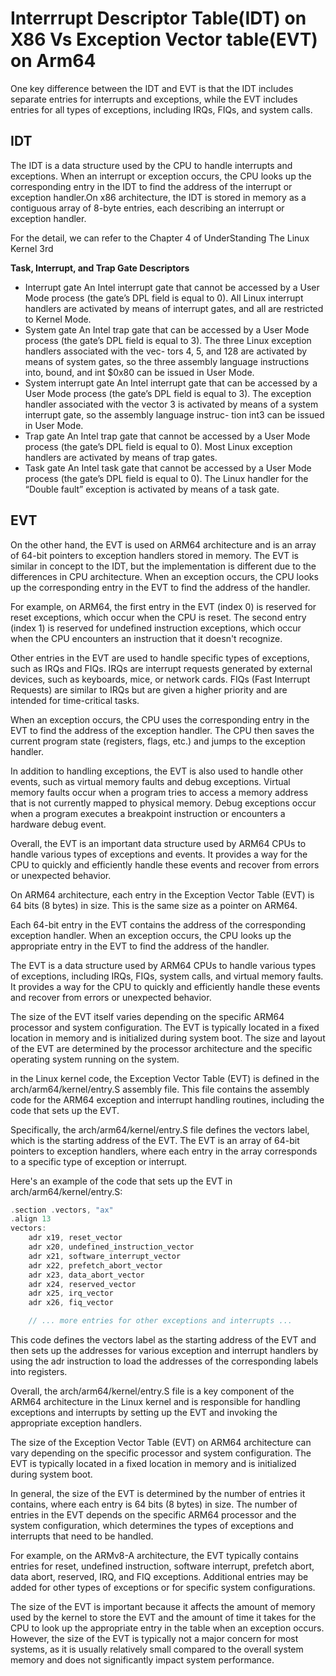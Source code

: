# Interrrupt Descriptor Table(IDT) on X86 Vs Exception Vector table(EVT) on Arm64

One key difference between the IDT and EVT is that the IDT includes separate entries for interrupts and exceptions, while the EVT includes entries for all types of exceptions, including IRQs, FIQs, and system calls.

## IDT
The IDT is a data structure used by the CPU to handle interrupts and exceptions. When an interrupt or exception occurs, the CPU looks up the corresponding entry in the IDT to find the address of the interrupt or exception handler.On x86 architecture, the IDT is stored in memory as a contiguous array of 8-byte entries, each describing an interrupt or exception handler.

For the detail, we can refer to the Chapter 4 of UnderStanding The Linux Kernel 3rd 

**Task, Interrupt, and Trap Gate Descriptors**


- Interrupt gate
An Intel interrupt gate that cannot be accessed by a User Mode process (the
gate’s DPL field is equal to 0). All Linux interrupt handlers are activated by
means of interrupt gates, and all are restricted to Kernel Mode.
- System gate
An Intel trap gate that can be accessed by a User Mode process (the gate’s DPL
field is equal to 3). The three Linux exception handlers associated with the vec-
tors 4, 5, and 128 are activated by means of system gates, so the three assembly
language instructions into, bound, and int $0x80 can be issued in User Mode.
- System interrupt gate
An Intel interrupt gate that can be accessed by a User Mode process (the gate’s
DPL field is equal to 3). The exception handler associated with the vector 3 is
activated by means of a system interrupt gate, so the assembly language instruc-
tion int3 can be issued in User Mode.
- Trap gate
An Intel trap gate that cannot be accessed by a User Mode process (the gate’s
DPL field is equal to 0). Most Linux exception handlers are activated by means
of trap gates.
- Task gate
An Intel task gate that cannot be accessed by a User Mode process (the gate’s
DPL field is equal to 0). The Linux handler for the “Double fault” exception is
activated by means of a task gate.

## EVT

On the other hand, the EVT is used on ARM64 architecture and is an array of 64-bit pointers to exception handlers stored in memory. The EVT is similar in concept to the IDT, but the implementation is different due to the differences in CPU architecture. When an exception occurs, the CPU looks up the corresponding entry in the EVT to find the address of the handler.

For example, on ARM64, the first entry in the EVT (index 0) is reserved for reset exceptions, which occur when the CPU is reset. The second entry (index 1) is reserved for undefined instruction exceptions, which occur when the CPU encounters an instruction that it doesn't recognize.

Other entries in the EVT are used to handle specific types of exceptions, such as IRQs and FIQs. IRQs are interrupt requests generated by external devices, such as keyboards, mice, or network cards. FIQs (Fast Interrupt Requests) are similar to IRQs but are given a higher priority and are intended for time-critical tasks.

When an exception occurs, the CPU uses the corresponding entry in the EVT to find the address of the exception handler. The CPU then saves the current program state (registers, flags, etc.) and jumps to the exception handler.

In addition to handling exceptions, the EVT is also used to handle other events, such as virtual memory faults and debug exceptions. Virtual memory faults occur when a program tries to access a memory address that is not currently mapped to physical memory. Debug exceptions occur when a program executes a breakpoint instruction or encounters a hardware debug event.

Overall, the EVT is an important data structure used by ARM64 CPUs to handle various types of exceptions and events. It provides a way for the CPU to quickly and efficiently handle these events and recover from errors or unexpected behavior.

On ARM64 architecture, each entry in the Exception Vector Table (EVT) is 64 bits (8 bytes) in size. This is the same size as a pointer on ARM64.

Each 64-bit entry in the EVT contains the address of the corresponding exception handler. When an exception occurs, the CPU looks up the appropriate entry in the EVT to find the address of the handler.

The EVT is a data structure used by ARM64 CPUs to handle various types of exceptions, including IRQs, FIQs, system calls, and virtual memory faults. It provides a way for the CPU to quickly and efficiently handle these events and recover from errors or unexpected behavior.

The size of the EVT itself varies depending on the specific ARM64 processor and system configuration. The EVT is typically located in a fixed location in memory and is initialized during system boot. The size and layout of the EVT are determined by the processor architecture and the specific operating system running on the system.

in the Linux kernel code, the Exception Vector Table (EVT) is defined in the arch/arm64/kernel/entry.S assembly file. This file contains the assembly code for the ARM64 exception and interrupt handling routines, including the code that sets up the EVT.

Specifically, the arch/arm64/kernel/entry.S file defines the vectors label, which is the starting address of the EVT. The EVT is an array of 64-bit pointers to exception handlers, where each entry in the array corresponds to a specific type of exception or interrupt.

Here's an example of the code that sets up the EVT in arch/arm64/kernel/entry.S:

```C
.section .vectors, "ax"
.align 13
vectors:
	adr	x19, reset_vector
	adr	x20, undefined_instruction_vector
	adr	x21, software_interrupt_vector
	adr	x22, prefetch_abort_vector
	adr	x23, data_abort_vector
	adr	x24, reserved_vector
	adr	x25, irq_vector
	adr	x26, fiq_vector

	// ... more entries for other exceptions and interrupts ...

```
This code defines the vectors label as the starting address of the EVT and then sets up the addresses for various exception and interrupt handlers by using the adr instruction to load the addresses of the corresponding labels into registers.

Overall, the arch/arm64/kernel/entry.S file is a key component of the ARM64 architecture in the Linux kernel and is responsible for handling exceptions and interrupts by setting up the EVT and invoking the appropriate exception handlers.

The size of the Exception Vector Table (EVT) on ARM64 architecture can vary depending on the specific processor and system configuration. The EVT is typically located in a fixed location in memory and is initialized during system boot.

In general, the size of the EVT is determined by the number of entries it contains, where each entry is 64 bits (8 bytes) in size. The number of entries in the EVT depends on the specific ARM64 processor and the system configuration, which determines the types of exceptions and interrupts that need to be handled.

For example, on the ARMv8-A architecture, the EVT typically contains entries for reset, undefined instruction, software interrupt, prefetch abort, data abort, reserved, IRQ, and FIQ exceptions. Additional entries may be added for other types of exceptions or for specific system configurations.

The size of the EVT is important because it affects the amount of memory used by the kernel to store the EVT and the amount of time it takes for the CPU to look up the appropriate entry in the table when an exception occurs. However, the size of the EVT is typically not a major concern for most systems, as it is usually relatively small compared to the overall system memory and does not significantly impact system performance.